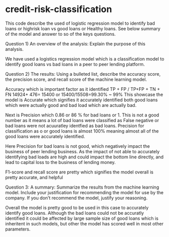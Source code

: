 # credit-risk-classification

This code describe the used of logistic regression model to identify bad loans or highrisk loan vs good loans or Healthy loans. See below summary of the model and answer to so of the keys questions.

Question 1) An overview of the analysis: Explain the purpose of this analysis.

We have used a logistics regression model which is a classification model to identify good loans vs bad loans in a peer to peer lending platform.

Question 2) The results: Using a bulleted list, describe the accuracy score, the precision score, and recall score of the machine learning model.

Accuracy which is important factor as it identified TP + FP / TP+FP + TN + FN 14924+ 476= 15400 or 15400/15508=99.30% ~ 99% This showcase the model is Accurate which signifies it accurately identified both good loans which were actually good and bad load which are actually bad.

Next is Precision which 0.86 or 86 % for bad loans or 1. This is not a good number as it means a lot of bad loans were classified as False negative or bad loans were not acuuratley identfied as bad loans. Precision for classification as o or good loans is almost 100% meaning almost all of the good loans were accurately identified.

Here Precision for bad loans is not good, which negatively impact the business of peer lending business. As the impact of not able to accurately identifying bad loads are high and could impact the bottom line directly, and lead to capital loss to the business of lending money.

F1-score and recall score are pretty which signifies the model overall is pretty accurate, and helpful

Question 3: A summary: Summarize the results from the machine learning model. Include your justification for recommending the model for use by the company. If you don’t recommend the model, justify your reasoning.

Overall the model is pretty good to be used in this case to accurately identify good loans. Although the bad loans could not be accuratly identified it could be affected by large sample size of good loans which is inheritent in such models, but other the model has scored well in most other parameters.